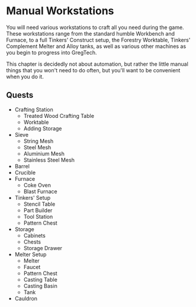 # Manual Workstations

You will need various workstations to craft all you need during the game. These
workstations range from the standard humble Workbench and Furnace, to a full
Tinkers' Construct setup, the Forestry Worktable, Tinkers' Complement Melter and
Alloy tanks, as well as various other machines as you begin to progress into GregTech.

This chapter is decidedly not about automation, but rather the little manual
things that you won't need to do often, but you'll want to be convenient when
you do it.

## Quests

- Crafting Station
  - Treated Wood Crafting Table
  - Worktable
  - Adding Storage
- Sieve
  - String Mesh
  - Steel Mesh
  - Aluminium Mesh
  - Stainless Steel Mesh
- Barrel
- Crucible
- Furnace
  - Coke Oven
  - Blast Furnace
- Tinkers' Setup
  - Stencil Table
  - Part Builder
  - Tool Station
  - Pattern Chest
- Storage
  - Cabinets
  - Chests
  - Storage Drawer
- Melter Setup
  - Melter
  - Faucet
  - Pattern Chest
  - Casting Table
  - Casting Basin
  - Tank
- Cauldron
